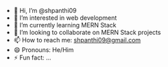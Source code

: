 - 👋 Hi, I’m @shpanthi09
- 👀 I’m interested in web development 
- 🌱 I’m currently learning MERN Stack
- 💞️ I’m looking to collaborate on MERN Stack projects
- 📫 How to reach me: shpanthi09@gmail.com
- 😄 Pronouns: He/Him
- ⚡ Fun fact: ...

<!---
shpanthi09/shpanthi09 is a ✨ special ✨ repository because its `README.md` (this file) appears on your GitHub profile.
You can click the Preview link to take a look at your changes.
--->
